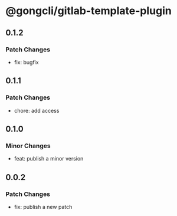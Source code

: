 # @gongcli/gitlab-template-plugin

## 0.1.2

### Patch Changes

- fix: bugfix

## 0.1.1

### Patch Changes

- chore: add access

## 0.1.0

### Minor Changes

- feat: publish a minor version

## 0.0.2

### Patch Changes

- fix: publish a new patch
